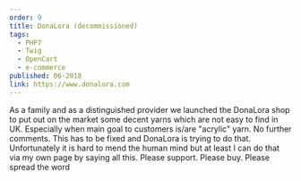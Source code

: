 ```yaml
---
order: 9
title: DonaLora (decommissioned)
tags:
  - PHP7
  - Twig
  - OpenCart
  - e-commerce
published: 06-2018
link: https://www.donalora.com
---
```


As a family and as a distinguished provider we launched the DonaLora shop to put out on the market some decent yarns which are not easy to find in UK. Especially when main goal to customers is/are "acrylic" yarn. No further comments. This has to be fixed and DonaLora is trying to do that. Unfortunately it is hard to mend the human mind but at least I can do that via my own page by saying all this. Please support. Please buy. Please spread the word
